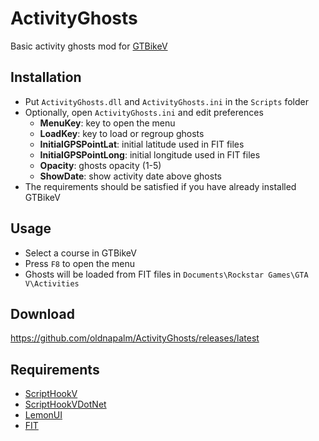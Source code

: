 # ActivityGhosts

Basic activity ghosts mod for [GTBikeV](https://www.gtbikev.com/)

## Installation
- Put `ActivityGhosts.dll` and `ActivityGhosts.ini` in the `Scripts` folder
- Optionally, open `ActivityGhosts.ini` and edit preferences
  - **MenuKey**: key to open the menu
  - **LoadKey**: key to load or regroup ghosts
  - **InitialGPSPointLat**: initial latitude used in FIT files
  - **InitialGPSPointLong**: initial longitude used in FIT files
  - **Opacity**: ghosts opacity (1-5)
  - **ShowDate**: show activity date above ghosts
- The requirements should be satisfied if you have already installed GTBikeV

## Usage
- Select a course in GTBikeV
- Press `F8` to open the menu
- Ghosts will be loaded from FIT files in `Documents\Rockstar Games\GTA V\Activities`

## Download
https://github.com/oldnapalm/ActivityGhosts/releases/latest

## Requirements
- [ScriptHookV](http://www.dev-c.com/gtav/scripthookv/)
- [ScriptHookVDotNet](https://github.com/crosire/scripthookvdotnet)
- [LemonUI](https://github.com/justalemon/LemonUI)
- [FIT](https://developer.garmin.com/fit/download/)
